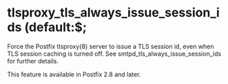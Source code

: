 # tlsproxy_tls_always_issue_session_ids (default:$; 

 Force the Postfix tlsproxy(8) server to issue a TLS session id,
even when TLS session caching is turned off. See
smtpd_tls_always_issue_session_ids for further details. 

 This feature is available in Postfix 2.8 and later. 


